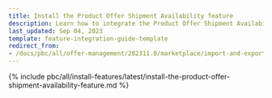 ```yaml
---
title: Install the Product Offer Shipment Availability feature
description: Learn how to integrate the Product Offer Shipment Availability feature into your project
last_updated: Sep 04, 2023
template: feature-integration-guide-template
redirect_from:
- /docs/pbc/all/offer-management/202311.0/marketplace/import-and-export-data/install-the-product-offer-shipment-availability-feature.html
---
```


{% include pbc/all/install-features/latest/install-the-product-offer-shipment-availability-feature.md %} <!-- To edit, see /_includes/pbc/all/install-features/202311.0/install-the-product-offer-shipment-availability-feature.md -->
